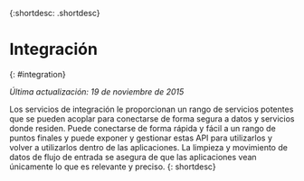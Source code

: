 {:shortdesc: .shortdesc} 

# Integración
{: #integration}

*Última actualización: 19 de noviembre de 2015*

Los servicios de integración le proporcionan un rango de servicios potentes que se pueden acoplar para conectarse de forma segura a datos y servicios donde residen. Puede conectarse de forma rápida y fácil a un rango de puntos finales y puede exponer y gestionar estas API para utilizarlos y volver a utilizarlos dentro de las aplicaciones. La limpieza y movimiento de datos de flujo de entrada se asegura de que las aplicaciones vean únicamente lo que es relevante y preciso.
{: shortdesc}


